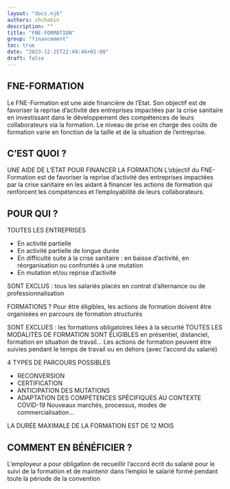 ```yaml
---
layout: "docs.njk"
authors: chchabin
description: ""
title: "FNE-FORMATION"
group: "financement"
toc: true
date: "2023-12-25T22:49:46+01:00"
draft: false
---
```


## **FNE-FORMATION**

Le FNE-Formation est une aide financière de l’Etat. Son objectif est de favoriser la reprise d’activité des entreprises 
impactées par la crise sanitaire en investissant dans le développement des compétences de leurs collaborateurs via la 
formation. Le niveau de prise en charge des coûts de formation varie en fonction de la taille et de la situation de 
l’entreprise.


## **C’EST QUOI ?**

 UNE AIDE DE L’ÉTAT POUR FINANCER LA FORMATION 
 L’objectif du FNE-Formation est de favoriser la reprise d’activité des entreprises impactées par la crise sanitaire en les aidant à financer les actions de formation qui renforcent les compétences et l’employabilité de leurs collaborateurs. 

## **POUR QUI ?**
TOUTES LES ENTREPRISES 

* En activité partielle
* En activité partielle de longue durée 
* En difficulté suite à la crise sanitaire : en baisse d’activité, en réorganisation ou confrontés à une mutation 
* En mutation et/ou reprise d’activité 

SONT EXCLUS : tous les salariés placés en contrat d’alternance ou de professionnalisation

FORMATIONS ?
 Pour être éligibles, les actions de formation doivent être organisées en parcours de formation structurés 
 
 SONT EXCLUES : les formations obligatoires liées à la sécurité TOUTES LES MODALITÉS DE FORMATION SONT ÉLIGIBLES en présentiel, distanciel, formation en situation de travail... Les actions de formation peuvent être suivies pendant le temps de travail ou en dehors (avec l’accord du salarié)

 4 TYPES DE PARCOURS POSSIBLES 
 * RECONVERSION 
 * CERTIFICATION 
 * ANTICIPATION DES MUTATIONS 
 * ADAPTATION DES COMPÉTENCES SPÉCIFIQUES AU CONTEXTE COVID-19 Nouveaux marchés, processus, modes de commercialisation… 
 
 LA DURÉE MAXIMALE DE LA FORMATION EST DE 12 MOIS 

## **COMMENT EN BÉNÉFICIER ?**
 
  L’employeur a pour obligation de recueillir l’accord écrit du salarié pour le suivi de la formation et de maintenir 
  dans l’emploi le salarié formé pendant toute la période de la convention
